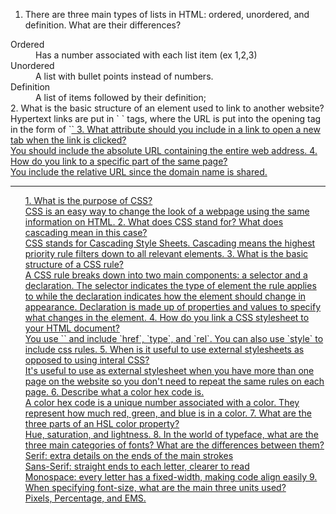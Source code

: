 1.  There are three main types of lists in HTML: ordered, unordered, and definition. What are their differences?
<br /> <dl>
<dt>Ordered </dt>
<dd>Has a number associated with each list item (ex 1,2,3) </dd>
<dt>Unordered </dt>
<dd>A list with bullet points instead of numbers. </dd>
<dt>Definition </dt>
<dd>A list of items followed by their definition; </dd>
</dl>
2.  What is the basic structure of an element used to link to another website?
<br /> Hypertext links are put in `<a> </a>` tags, where the URL is put into the opening tag in the form of  `<a href= "http://imdb.com">`
3.  What attribute should you include in a link to open a new tab when the link is clicked?
<br /> You should include the absolute URL containing the entire web address.
4.  How do you link to a specific part of the same page?
<br /> You include the relative URL since the domain name is shared.
<hr />
<ol>
1.  What is the purpose of CSS?
<br />CSS is an easy way to change the look of a webpage using the same information on HTML.
2.  What does CSS stand for? What does cascading mean in this case?
<br />CSS stands for Cascading Style Sheets. Cascading means the highest priority rule filters down to all relevant elements.
3.  What is the basic structure of a CSS rule?
<br />A CSS rule breaks down into two main components: a selector and a declaration. The selector indicates the type of element the rule applies to while the declaration indicates how the element should change in appearance. Declaration is made up of properties and values to specify what changes in the element.
4.  How do you link a CSS stylesheet to your HTML document?
<br />You use `<link>` and include `href`, `type`, and `rel`. You can also use `style` to include css rules.
5.  When is it useful to use external stylesheets as opposed to using interal CSS?
<br />It's useful to use as external stylesheet when you have more than one page on the website so you don't need to repeat the same rules on each page.
6.  Describe what a color hex code is.
<br /> A color hex code is a unique number associated with a color. They represent how much red, green, and blue is in a color.
7.  What are the three parts of an HSL color property?
<br />Hue, saturation, and lightness.
8.  In the world of typeface, what are the three main categories of fonts? What are the differences between them?
<br /> Serif: extra details on the ends of the main strokes
<br /> Sans-Serif: straight ends to each letter, clearer to read
<br /> Monospace: every letter has a fixed-width, making code align easily
9.  When specifying font-size, what are the main three units used?
<br /> Pixels, Percentage, and EMS.
</ol>
